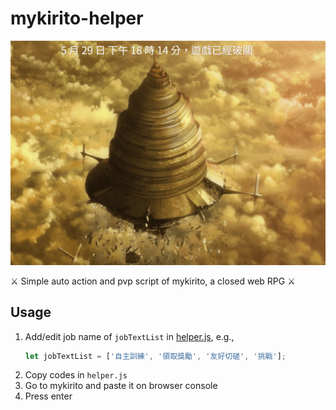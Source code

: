 # mykirito-helper

![mykirito](clear.png)

⚔️ Simple auto action and pvp script of mykirito, a closed web RPG ⚔️

## Usage

1. Add/edit job name of `jobTextList` in [helper.js](helper.js), e.g.,
    ```javascript
    let jobTextList = ['自主訓練', '領取獎勵', '友好切磋', '挑戰'];
    ```
2. Copy codes in `helper.js`
3. Go to mykirito and paste it on browser console
4. Press enter
